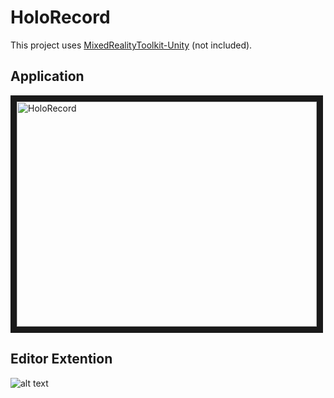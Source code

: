 # HoloRecord

This project uses [MixedRealityToolkit-Unity](https://github.com/Microsoft/MixedRealityToolkit-Unity) (not included).


## Application  
<a href="http://www.youtube.com/watch?feature=player_embedded&v=AZ043wBMFxQ" target="_blank"><img src="http://img.youtube.com/vi/AZ043wBMFxQ/0.jpg" 
alt="HoloRecord" width="480" height="360" border="10" /></a>


## Editor Extention  
![alt text](http://hi-rom.com/blog/wp-content/uploads/2017/11/HoloRecordEditor.png "HoloRecordEditor")